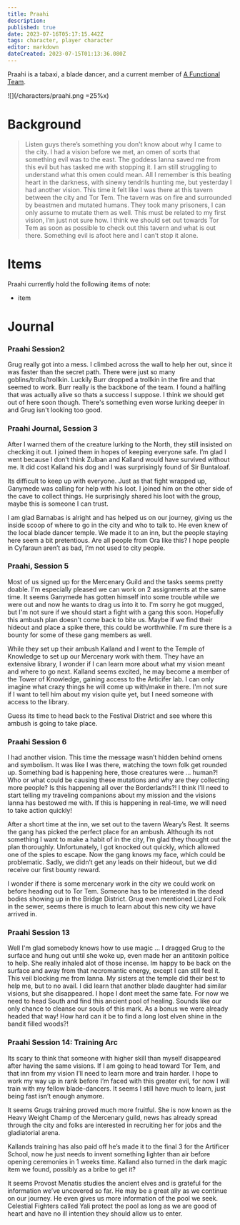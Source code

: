 ```yaml
---
title: Praahi
description: 
published: true
date: 2023-07-16T05:17:15.442Z
tags: character, player character
editor: markdown
dateCreated: 2023-07-15T01:13:36.080Z
---
```


Praahi is a tabaxi, a blade dancer, and a current member of [A Functional Team](/player_characters).

![](/characters/praahi.png =25%x)

# Background
> Listen guys there’s something you don’t know about why I came to the city. I had a vision before we met, an omen of sorts that something evil was to the east. The goddess Ianna saved me from this evil but has tasked me with stopping it. 
> I am still struggling to understand what this omen could mean. All I remember is this beating heart in the darkness, with sinewy tendrils hunting me, but yesterday I had another vision. This time it felt like I was there at this tavern between the city and Tor Tem. The tavern was on fire and surrounded by beastmen and mutated humans. They took many prisoners, I can only assume to mutate them as well. This must be related to my first vision, I’m just not sure how. I think we should set out towards Tor Tem as soon as possible to check out this tavern and what is out there. Something evil is afoot here and I can’t stop it alone.
# Items

Praahi currently hold the following items of note:

-   item

# Journal
### Praahi Session2
Grug really got into a mess. I climbed across the wall to help her out, since it was faster than the secret path. There were just so many goblins/trolls/trollkin. Luckily Burr dropped a trollkin in the fire and that seemed to work. Burr really is the backbone of the team. 
I found a halfling that was actually alive so thats a success I suppose. I think we should get out of here soon though. There's something even worse lurking deeper in and Grug isn't looking too good.
### Praahi Journal, Session 3
After I warned them of the creature lurking to the North, they still insisted on checking it out. I joined them in hopes of keeping everyone safe. I’m glad I went because I don’t think Zulban and Kalland would have survived without me. It did cost Kalland his dog and I was surprisingly found of Sir Buntaloaf.

Its difficult to keep up with everyone. Just as that fight wrapped up, 
Ganymede was calling for help with his loot. I joined him on the other side of the cave to collect things. He surprisingly shared his loot with the group, maybe this is someone I can trust.

I am glad Barnabas is alright and has helped us on our journey, giving us the inside scoop of where to go in the city and who to talk to. He even knew of the local blade dancer temple. We made it to an inn, but the people staying here seem a bit pretentious. Are all people from Ora like this? I hope people in Cyfaraun aren’t as bad, I’m not used to city people.
### Praahi, Session 5
Most of us signed up for the Mercenary Guild and the tasks seems pretty doable. I'm especially pleased we can work on 2 assignments at the same time. It seems Ganymede has gotten himself into some trouble while we were out and now he wants to drag us into it to. I'm sorry he got mugged, but I'm not sure if we should start a fight with a gang this soon. Hopefully this ambush plan doesn't come back to bite us. Maybe if we find their hideout and place a spike there, this could be worthwhile. I'm sure there is a bounty for some of these gang members as well.

While they set up their ambush Kalland and I went to the Temple of Knowledge to set up our Mercenary work with them. They have an extensive library, I wonder if I can learn more about what my vision meant and where to go next. Kalland seems excited, he may become a member of the Tower of Knowledge, gaining access to the Articifer lab. I can only imagine what crazy things he will come up with/make in there. I'm not sure if I want to tell him about my vision quite yet, but I need someone with access to the library.

Guess its time to head back to the Festival District and see where this ambush is going to take place.
### Praahi Session 6
I had another vision. This time the message wasn’t hidden behind omens and symbolism. It was like I was there, watching the town folk get rounded up. Something bad is happening here, those creatures were … human?! Who or what could be causing these mutations and why are they collecting more people? Is this happening all over the Borderlands?! I think I’ll need to start telling my traveling companions about my mission and the visions Ianna has bestowed me with. If this is happening in real-time, we will need to take action quickly!

After a short time at the inn, we set out to the tavern Weary’s Rest. It seems the gang has picked the perfect place for an ambush. Although its not something I want to make a habit of in the city, I’m glad they thought out the plan thoroughly. Unfortunately, I got knocked out quickly, which allowed one of the spies to escape. Now the gang knows my face, which could be problematic. Sadly, we didn’t get any leads on their hideout, but we did receive our first bounty reward. 

I wonder if there is some mercenary work in the city we could work on before heading out to Tor Tem. Someone has to be interested in the dead bodies showing up in the Bridge District. Grug even mentioned Lizard Folk in the sewer, seems there is much to learn about this new city we have arrived in.
### Praahi Session 13
Well I'm glad somebody knows how to use magic ... I dragged Grug to the surface and hung out until she woke up, even made her an antitoxin poltice to help. She really inhaled alot of those incense. Im happy to be back on the surface and away from that necromantic energy, except I can still feel it. This veil blocking me from Ianna. My sisters at the temple did their best to help me, but to no avail. I did learn that another blade daughter had similar visions, but she disappeared. I hope I dont meet the same fate. For now we need to head South and find this ancient pool of healing. Sounds like our only chance to cleanse our souls of this mark. As a bonus we were already headed that way! How hard can it be to find a long lost elven shine in the bandit filled woods?!
### Praahi Session 14: Training Arc
Its scary to think that someone with higher skill than myself disappeared after having the same visions. If I am going to head toward Tor Tem, and that inn from my vision I’ll need to learn more and train harder. I hope to work my way up in rank before I’m faced with this greater evil, for now I will train with my fellow blade-dancers. It seems I still have much to learn, just being fast isn’t enough anymore. 

It seems Grugs training proved much more fruitful. She is now known as the Heavy Weight Champ of the Mercenary guild, news has already spread through the city and folks are interested in recruiting her for jobs and the gladiatorial arena. 

Kallands training has also paid off he’s made it to the final 3 for the Artificer School, now he just needs to invent something lighter than air before opening ceremonies in 1 weeks time. Kalland also turned in the dark magic item we found, possibly as a bribe to get it?

It seems Provost Menatis studies the ancient elves and is grateful for the information we’ve uncovered so far. He may be a great ally as we continue on our journey. He even gives us more information of the pool we seek. Celestial Fighters called Yali protect the pool as long as we are good of heart and have no ill intention they should allow us to enter.
